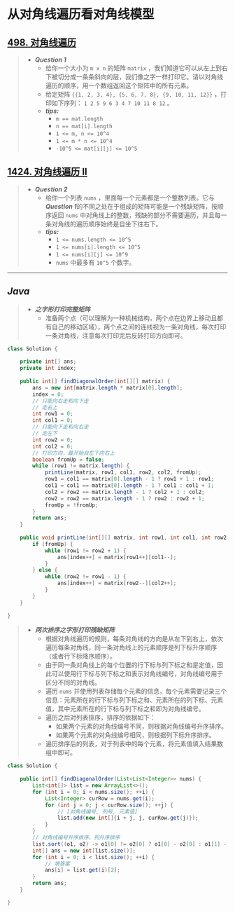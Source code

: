 # 从对角线遍历看对角线模型

## [498. 对角线遍历](https://leetcode.cn/problems/diagonal-traverse/)

> - ***Question 1***
>   - 给你一个大小为 `m x n` 的矩阵 `matrix` ，我们知道它可以从左上到右下被切分成一条条斜向的层，我们像之字一样打印它。请以对角线遍历的顺序，用一个数组返回这个矩阵中的所有元素。
>   - 给定矩阵 `{{1, 2, 3, 4}, {5, 6, 7, 8}, {9, 10, 11, 12}}` ，打印如下序列： `1 2 5 9 6 3 4 7 10 11 8 12` 。
>   - ***tips:***
>     - `m == mat.length`
>     - `n == mat[i].length`
>     - `1 <= m, n <= 10^4`
>     - `1 <= m * n <= 10^4`
>     - `-10^5 <= mat[i][j] <= 10^5`

## [1424. 对角线遍历 II](https://leetcode.cn/problems/diagonal-traverse-ii/)

> - ***Question 2***
>   - 给你一个列表 `nums` ，里面每一个元素都是一个整数列表。它与***Question 1***的不同之处在于组成的矩阵可能是一个残缺矩阵，按顺序返回 `nums` 中对角线上的整数，残缺的部分不需要遍历，并且每一条对角线的遍历顺序始终是自坐下往右下。
>   - ***tips:***
>     - `1 <= nums.length <= 10^5`
>     - `1 <= nums[i].length <= 10^5`
>     - `1 <= nums[i][j] <= 10^9`
>     - `nums` 中最多有 `10^5` 个数字。

---

## *Java*

> - ***之字形打印完整矩阵***
>   - 准备两个点（可以理解为一种机械结构，两个点在边界上移动且都有自己的移动区域），两个点之间的连线视为一条对角线，每次打印一条对角线，注意每次打印完后反转打印方向即可。

```java
class Solution {
    
    private int[] ans;
    private int index;
    
    public int[] findDiagonalOrder(int[][] matrix) {
        ans = new int[matrix.length * matrix[0].length];
        index = 0;
        // 只能向右走和向下走
        // 走右上
        int row1 = 0;
        int col1 = 0;
        // 只能向下走和向右走
        // 走左下
        int row2 = 0;
        int col2 = 0;
        // 打印方向，最开始自左下向右上
        boolean fromUp = false;
        while (row1 != matrix.length) {
            printLine(matrix, row1, col1, row2, col2, fromUp);
            row1 = col1 == matrix[0].length - 1 ? row1 + 1 : row1;
            col1 = col1 == matrix[0].length - 1 ? col1 : col1 + 1;
            col2 = row2 == matrix.length - 1 ? col2 + 1 : col2;
            row2 = row2 == matrix.length - 1 ? row2 : row2 + 1;
            fromUp = !fromUp;
        }
        return ans;
    }
    
    public void printLine(int[][] matrix, int row1, int col1, int row2, int col2, boolean fromUp) {
        if (fromUp) {
            while (row1 != row2 + 1) {
                ans[index++] = matrix[row1++][col1--];
            }
        } else {
            while (row2 != row1 - 1) {
                ans[index++] = matrix[row2--][col2++];
            }
        }
    }
    
}
```

> - ***两次排序之字形打印残缺矩阵***
>   - 根据对角线遍历的规则，每条对角线的方向是从左下到右上，依次遍历每条对角线，同一条对角线上的元素顺序是列下标升序顺序（或者行下标降序顺序）。
>   - 由于同一条对角线上的每个位置的行下标与列下标之和是定值，因此可以使用行下标与列下标之和表示对角线编号，对角线编号用于区分不同的对角线。
>   - 遍历 `nums` 并使用列表存储每个元素的信息，每个元素需要记录三个信息：元素所在的行下标与列下标之和、元素所在的列下标、元素值，其中元素所在的行下标与列下标之和即为对角线编号。
>   - 遍历之后对列表排序，排序的依据如下：
>     - 如果两个元素的对角线编号不同，则根据对角线编号升序排序。
>     - 如果两个元素的对角线编号相同，则根据列下标升序排序。
>   - 遍历排序后的列表，对于列表中的每个元素，将元素值填入结果数组中即可。

```java
class Solution {
    
    public int[] findDiagonalOrder(List<List<Integer>> nums) {
        List<int[]> list = new ArrayList<>();
        for (int i = 0; i < nums.size(); ++i) {
            List<Integer> curRow = nums.get(i);
            for (int j = 0; j < curRow.size(); ++j) {
                // [对角线编号, 列号, 元素值]
                list.add(new int[]{i + j, j, curRow.get(j)});
            }
        }
        // 对角线编号升序排序，列升序排序
        list.sort((o1, o2) -> o1[0] != o2[0] ? o1[0] - o2[0] : o1[1] - o2[1]);
        int[] ans = new int[list.size()];
        for (int i = 0; i < list.size(); ++i) {
            // 填答案
            ans[i] = list.get(i)[2];
        }
        return ans;
    }
    
}
```
